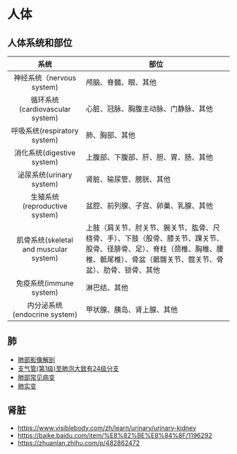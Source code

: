 # 人体
## 人体系统和部位
| 系统 | 部位 |
| :-: | - |
| 神经系统（nervous system) | 颅脑、脊髓、眼、其他 |
| 循环系统(cardiovascular system) | 心脏、冠脉、胸腹主动脉、门静脉、其他 |
| 呼吸系统(respiratory system) | 肺、胸部、其他 |
| 消化系统(digestive system) | 上腹部、下腹部、肝、胆、胃、肠、其他 |
| 泌尿系统(urinary system) | 肾脏、输尿管、膀胱、其他 |
| 生殖系统(reproductive system) | 盆腔、前列腺、子宫、卵巢、乳腺、其他 |
| 肌骨系统(skeletal and muscular system) | 上肢（肩关节、肘关节、腕关节、肱骨、尺桡骨、手）、下肢（股骨、膝关节、踝关节、股骨、径腓骨、足）、脊柱（颈椎、胸椎、腰椎、骶尾椎）、骨盆（骶髂关节、髋关节、骨盆）、肋骨、锁骨、其他 |
| 免疫系统(immune system) | 淋巴结、其他 |
| 内分泌系统(endocrine system) | 甲状腺、胰岛、肾上腺、其他 |

## 肺
* [肺部影像解剖](https://www.yxppt.com/archives/336332)
* [支气管(第1级)至肺泡大致有24级分支](https://zhuanlan.zhihu.com/p/375008011)
* [肺部常见病变](https://zhuanlan.zhihu.com/p/392020302)
* [肺实变](https://baike.baidu.com/item/%E8%82%BA%E5%AE%9E%E5%8F%98/4753702)

## 肾脏
* https://www.visiblebody.com/zh/learn/urinary/urinary-kidney
* https://baike.baidu.com/item/%E8%82%BE%E8%84%8F/1196292
* https://zhuanlan.zhihu.com/p/482862472
